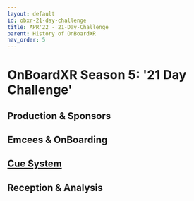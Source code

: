 ```yaml
---
layout: default
id: obxr-21-day-challenge
title: APR'22 - 21-Day-Challenge
parent: History of OnBoardXR
nav_order: 5
---
```


# OnBoardXR Season 5: '21 Day Challenge'

## Production & Sponsors

## Emcees & OnBoarding

## [Cue System](./glossary-cue-system.md)

## Reception & Analysis

